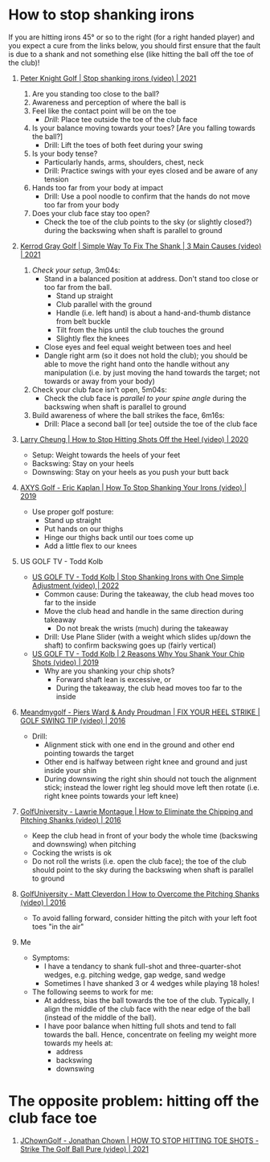 # How to stop shanking irons

If you are hitting irons 45° or so to the right (for a right handed player)
and you expect a cure from the links below, you should first ensure that
the fault is due to a shank and not something else (like hitting the ball
off the toe of the club)!

1. [Peter Knight Golf | Stop shanking irons (video) | 2021](https://www.youtube.com/watch?v=g8pkY0PXtDY)
   1. Are you standing too close to the ball?
   1. Awareness and perception of where the ball is
   1. Feel like the contact point will be on the toe
      * *Drill*: Place tee outside the toe of the club face
   1. Is your balance moving towards your toes? [Are you falling towards the ball?]
      * Drill: Lift the toes of both feet during your swing
   1. Is your body tense?
      * Particularly hands, arms, shoulders, chest, neck
      * Drill: Practice swings with your eyes closed and be aware of any tension
   1. Hands too far from your body at impact
      * Drill: Use a pool noodle to confirm that the hands do not move too far from your body
   1. Does your club face stay too open?
      * Check the toe of the club points to the sky (or slightly closed?) during the backswing when shaft is parallel to ground

1. [Kerrod Gray Golf | Simple Way To Fix The Shank | 3 Main Causes (video) | 2021](https://www.youtube.com/watch?v=SRVWhGQRmM8)
   1. *Check your setup*, 3m04s:
      * Stand in a balanced position at address. Don't stand too close or too far from the ball.
        + Stand up straight
        + Club parallel with the ground
        + Handle (i.e. left hand) is about a hand-and-thumb distance from belt buckle
        + Tilt from the hips until the club touches the ground
        + Slightly flex the knees
      * Close eyes and feel equal weight between toes and heel
      * Dangle right arm (so it does not hold the club); you should be able to move the right hand onto the handle
        without any manipulation (i.e. by just moving the hand towards the target; not towards or away from your body)
   1. Check your club face isn't open, 5m04s:
      * Check the club face is *parallel to your spine angle* during the backswing when shaft is parallel to ground
   1. Build awareness of where the ball strikes the face, 6m16s:
      * Drill: Place a second ball [or tee] outside the toe of the club face

1. [Larry Cheung | How to Stop Hitting Shots Off the Heel (video) | 2020](https://www.youtube.com/watch?v=jnLmjeb1Ax4)
   - Setup: Weight towards the heels of your feet
   - Backswing: Stay on your heels
   - Downswing: Stay on your heels as you push your butt back

1. [AXYS Golf - Eric Kaplan | How To Stop Shanking Your Irons (video) | 2019](https://www.youtube.com/watch?v=Qm2OuzU5dgw)
   - Use proper golf posture:
     * Stand up straight
     * Put hands on our thighs
     * Hinge our thighs back until our toes come up
     * Add a little flex to our knees

1. US GOLF TV - Todd Kolb
   - [US GOLF TV - Todd Kolb | Stop Shanking Irons with One Simple Adjustment (video) | 2022](https://www.youtube.com/watch?v=i_05rT9d1E0)
     * Common cause: During the takeaway, the club head moves too far to the inside
     * Move the club head and handle in the same direction during takeaway
       + Do not break the wrists (much) during the takeaway
     * Drill: Use Plane Slider (with a weight which slides up/down the shaft) to confirm backswing goes up (fairly vertical)
   - [US GOLF TV - Todd Kolb | 2 Reasons Why You Shank Your Chip Shots (video) | 2019](https://www.youtube.com/watch?v=GcOUunxpz-g)
     * Why are you shanking your chip shots?
       + Forward shaft lean is excessive, or
       + During the takeaway, the club head moves too far to the inside

1. [Meandmygolf - Piers Ward & Andy Proudman | FIX YOUR HEEL STRIKE | GOLF SWING TIP (video) | 2016](https://www.youtube.com/watch?v=Io3kYsZdpvc)
   - Drill:
     * Alignment stick with one end in the ground and other end pointing towards the target
     * Other end is halfway between right knee and ground and just inside your shin
     * During downswing the right shin should not touch the alignment stick;
       instead the lower right leg should move left then rotate (i.e. right knee
       points towards your left knee)

1. [GolfUniversity - Lawrie Montague | How to Eliminate the Chipping and Pitching Shanks (video) | 2016](https://www.youtube.com/watch?v=6Hf3o9aPXW4)
   - Keep the club head in front of your body the whole time (backswing and downswing) when pitching
   - Cocking the wrists is ok
   - Do not roll the wrists (i.e. open the club face); the toe of the club should point to the sky
     during the backswing when shaft is parallel to ground

1. [GolfUniversity - Matt Cleverdon | How to Overcome the Pitching Shanks (video) | 2016](https://www.youtube.com/watch?v=zozFQ8Cm26Q)
   - To avoid falling forward, consider hitting the pitch with your left foot toes "in the air"

1. Me
   - Symptoms:
     * I have a tendancy to shank full-shot and three-quarter-shot
       wedges, e.g. pitching wedge, gap wedge, sand wedge
     * Sometimes I have shanked 3 or 4 wedges while playing 18 holes!
   - The following seems to work for me:
     * At address, bias the ball towards the toe of the club.
       Typically, I align the middle of the club face with the
       near edge of the ball (instead of the middle of the ball).
     * I have poor balance when hitting full shots and tend to fall
       towards the ball. Hence, concentrate on feeling my weight
       more towards my heels at:
       + address
       + backswing
       + downswing


# The opposite problem: hitting off the club face toe

1. [JChownGolf - Jonathan Chown | HOW TO STOP HITTING TOE SHOTS - Strike The Golf Ball Pure (video) | 2021](https://www.youtube.com/watch?v=eOTkmZv9LmQ)


